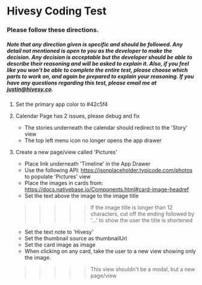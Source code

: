 # Hivesy Coding Test

### Please follow these directions.

##### Note that any direction given is specific and should be followed. Any detail not mentioned is open to you as the developer to make the decision. Any decision is acceptable but the developer should be able to describe their reasoning and will be asked to explain it. Also, if you feel like you won't be able to complete the entire test, please choose which parts to work on, and again be prepared to explain your reasoning. If you have any questions regarding this test, please email me at justin@hivesy.co.

1. Set the primary app color to #42c5f4

2. Calendar Page has 2 issues, please debug and fix
    * The stories underneath the calendar should redirect to the 'Story' view
    * The top left menu icon no longer opens the app drawer

3. Create a new page/view called 'Pictures'
    * Place link underneath 'Timeline' in the App Drawer
    * Use the following API: https://jsonplaceholder.typicode.com/photos to populate 'Pictures' view
    * Place the images in cards from: https://docs.nativebase.io/Components.html#card-image-headref
    * Set the text above the image to the image title
    >>>>> If the image title is longer than 12 characters, cut off the ending followed by '...' to show the user the title is shortened
    * Set the text note to 'Hivesy'
    * Set the thumbnail source as thumbnailUrl
    * Set the card image as image
    * When clicking on any card, take the user to a new view showing only the image.
    >>>>> This view shouldn't be a modal, but a new page/view
